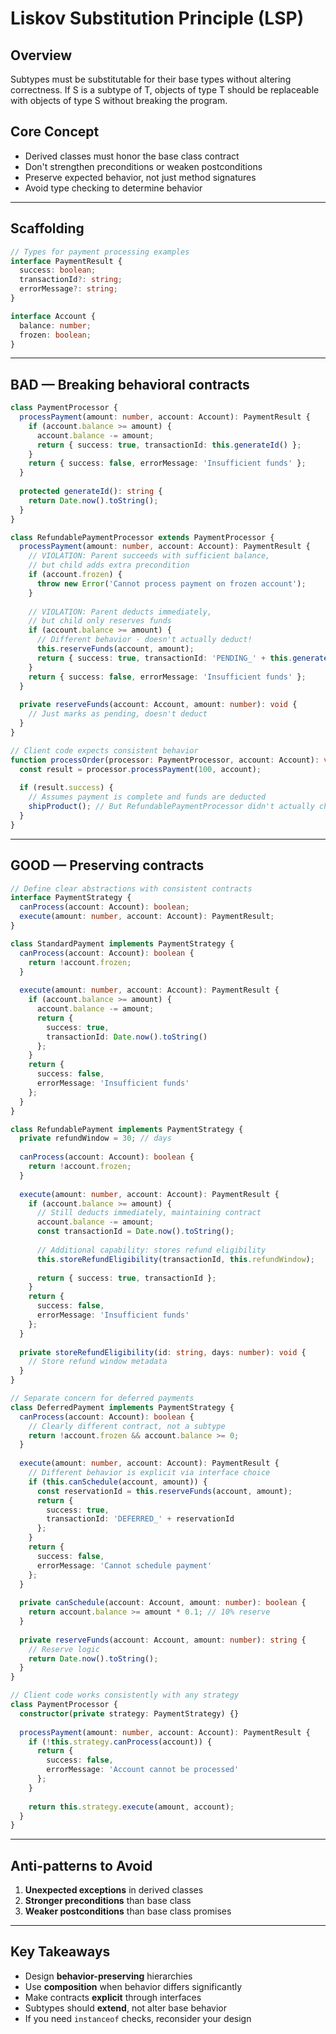 # Liskov Substitution Principle (LSP)

## Overview

Subtypes must be substitutable for their base types without altering correctness. If S is a subtype of T, objects of type T should be replaceable with objects of type S without breaking the program.

## Core Concept

- Derived classes must honor the base class contract
- Don't strengthen preconditions or weaken postconditions
- Preserve expected behavior, not just method signatures
- Avoid type checking to determine behavior

---

## Scaffolding

```typescript
// Types for payment processing examples
interface PaymentResult {
  success: boolean;
  transactionId?: string;
  errorMessage?: string;
}

interface Account {
  balance: number;
  frozen: boolean;
}
```

---

## BAD — Breaking behavioral contracts

```typescript
class PaymentProcessor {
  processPayment(amount: number, account: Account): PaymentResult {
    if (account.balance >= amount) {
      account.balance -= amount;
      return { success: true, transactionId: this.generateId() };
    }
    return { success: false, errorMessage: 'Insufficient funds' };
  }
  
  protected generateId(): string {
    return Date.now().toString();
  }
}

class RefundablePaymentProcessor extends PaymentProcessor {
  processPayment(amount: number, account: Account): PaymentResult {
    // VIOLATION: Parent succeeds with sufficient balance,
    // but child adds extra precondition
    if (account.frozen) {
      throw new Error('Cannot process payment on frozen account');
    }
    
    // VIOLATION: Parent deducts immediately,
    // but child only reserves funds
    if (account.balance >= amount) {
      // Different behavior - doesn't actually deduct!
      this.reserveFunds(account, amount);
      return { success: true, transactionId: 'PENDING_' + this.generateId() };
    }
    return { success: false, errorMessage: 'Insufficient funds' };
  }
  
  private reserveFunds(account: Account, amount: number): void {
    // Just marks as pending, doesn't deduct
  }
}

// Client code expects consistent behavior
function processOrder(processor: PaymentProcessor, account: Account): void {
  const result = processor.processPayment(100, account);
  
  if (result.success) {
    // Assumes payment is complete and funds are deducted
    shipProduct(); // But RefundablePaymentProcessor didn't actually charge!
  }
}
```

---

## GOOD — Preserving contracts

```typescript
// Define clear abstractions with consistent contracts
interface PaymentStrategy {
  canProcess(account: Account): boolean;
  execute(amount: number, account: Account): PaymentResult;
}

class StandardPayment implements PaymentStrategy {
  canProcess(account: Account): boolean {
    return !account.frozen;
  }
  
  execute(amount: number, account: Account): PaymentResult {
    if (account.balance >= amount) {
      account.balance -= amount;
      return { 
        success: true, 
        transactionId: Date.now().toString() 
      };
    }
    return { 
      success: false, 
      errorMessage: 'Insufficient funds' 
    };
  }
}

class RefundablePayment implements PaymentStrategy {
  private refundWindow = 30; // days
  
  canProcess(account: Account): boolean {
    return !account.frozen;
  }
  
  execute(amount: number, account: Account): PaymentResult {
    if (account.balance >= amount) {
      // Still deducts immediately, maintaining contract
      account.balance -= amount;
      const transactionId = Date.now().toString();
      
      // Additional capability: stores refund eligibility
      this.storeRefundEligibility(transactionId, this.refundWindow);
      
      return { success: true, transactionId };
    }
    return { 
      success: false, 
      errorMessage: 'Insufficient funds' 
    };
  }
  
  private storeRefundEligibility(id: string, days: number): void {
    // Store refund window metadata
  }
}

// Separate concern for deferred payments
class DeferredPayment implements PaymentStrategy {
  canProcess(account: Account): boolean {
    // Clearly different contract, not a subtype
    return !account.frozen && account.balance >= 0;
  }
  
  execute(amount: number, account: Account): PaymentResult {
    // Different behavior is explicit via interface choice
    if (this.canSchedule(account, amount)) {
      const reservationId = this.reserveFunds(account, amount);
      return { 
        success: true, 
        transactionId: 'DEFERRED_' + reservationId 
      };
    }
    return { 
      success: false, 
      errorMessage: 'Cannot schedule payment' 
    };
  }
  
  private canSchedule(account: Account, amount: number): boolean {
    return account.balance >= amount * 0.1; // 10% reserve
  }
  
  private reserveFunds(account: Account, amount: number): string {
    // Reserve logic
    return Date.now().toString();
  }
}

// Client code works consistently with any strategy
class PaymentProcessor {
  constructor(private strategy: PaymentStrategy) {}
  
  processPayment(amount: number, account: Account): PaymentResult {
    if (!this.strategy.canProcess(account)) {
      return { 
        success: false, 
        errorMessage: 'Account cannot be processed' 
      };
    }
    
    return this.strategy.execute(amount, account);
  }
}
```

---

## Anti-patterns to Avoid

1. **Unexpected exceptions** in derived classes
2. **Stronger preconditions** than base class
3. **Weaker postconditions** than base class promises

---

## Key Takeaways

- Design **behavior-preserving** hierarchies
- Use **composition** when behavior differs significantly
- Make contracts **explicit** through interfaces
- Subtypes should **extend**, not alter base behavior
- If you need `instanceof` checks, reconsider your design